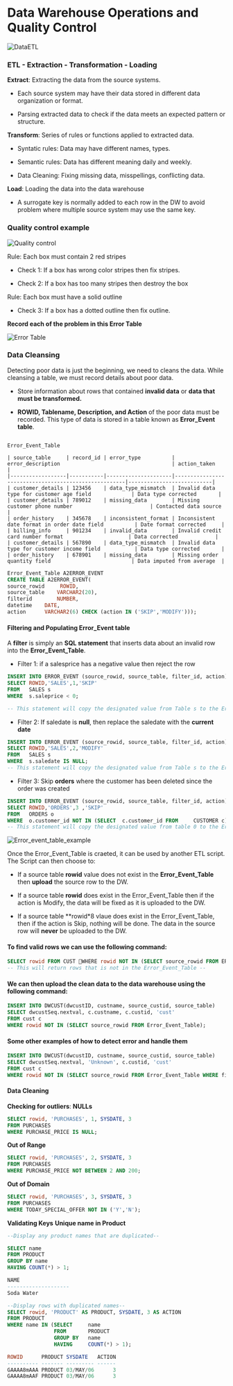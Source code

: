 # Data Warehouse Operations and Quality Control
![DataETL](https://github.com/Catcurity123/INF20010/blob/main/Picture/DataWarehouse/DataETL.png?raw=true)

### ETL - Extraction - Transformation - Loading

**Extract**: Extracting the data from the source systems.

* Each source system may have their data stored in different data organization or format.

* Parsing extracted data to check if the data meets an expected pattern or structure.

**Transform**: Series of rules or functions applied to extracted data.

* Syntatic rules: Data may have different names, types.

* Semantic rules: Data has different meaning daily and weekly.

* Data Cleaning: Fixing missing data, misspellings, conflicting data.

**Load**: Loading the data into the data warehouse

* A surrogate key is normally added to each row in the DW to avoid problem where multiple source system may use the same key.

### Quality control example

![Quality control](https://github.com/Catcurity123/INF20010/blob/main/Picture/DataWarehouse/Quality_control.png?raw=true)

Rule: Each box must contain 2 red stripes

* Check 1: If a box has wrong color stripes then fix stripes.

* Check 2: If a box has too many stripes then destroy the box

Rule: Each box must have a solid outline

* Check 3: If a box has a dotted outline then fix outline.

**Record each of the problem in this Error Table**

![Error Table](https://github.com/Catcurity123/INF20010/blob/main/Picture/DataWarehouse/Error_Table.png?raw=true)


### Data Cleansing
Detecting poor data is just the beginning, we need to cleans the data. While cleansing a table, we must record details about poor data.

* Store information about rows that contained **invalid data** or **data that must be transformed.**

* **ROWID, Tablename, Description, and Action** of the poor data must be recorded. This type of data is stored in a table known as **Error_Event table**.

``` Error_Event Table Example

Error_Event_Table

| source_table     | record_id | error_type          | error_description                                    | action_taken              |
|------------------|-----------|---------------------|------------------------------------------------------|---------------------------|
| customer_details | 123456    | data_type_mismatch  | Invalid data type for customer age field             | Data type corrected       |
| customer_details | 789012    | missing_data        | Missing customer phone number                         | Contacted data source     |
| order_history    | 345678    | inconsistent_format | Inconsistent date format in order date field          | Date format corrected     |
| billing_info     | 901234    | invalid_data        | Invalid credit card number format                     | Data corrected            |
| customer_details | 567890    | data_type_mismatch  | Invalid data type for customer income field           | Data type corrected       |
| order_history    | 678901    | missing_data        | Missing order quantity field                          | Data imputed from average  |
```

``` SQL
Error_Event_Table A2ERROR_EVENT
CREATE TABLE A2ERROR_EVENT(
source_rowid     ROWID,
source_table   	VARCHAR2(20),
filterid   		NUMBER,
datetime  	DATE,
action		VARCHAR2(6) CHECK (action IN ('SKIP','MODIFY')));
```

#### Filtering and Populating Error_Event table
A **filter** is simply an **SQL statement** that inserts data about an invalid row into the **Error_Event_Table**.

* Filter 1: if a salesprice has a negative value then reject the row

``` SQL
INSERT INTO ERROR_EVENT (source_rowid, source_table, filter_id, action)
SELECT ROWID,'SALES',1,'SKIP'
FROM   SALES s
WHERE  s.saleprice < 0;

-- This statement will copy the designated value from Table s to the Error_Event_Table --
```

* Filter 2: If saledate is **null**, then replace the saledate with the **current date**

``` SQL
INSERT INTO ERROR_EVENT (source_rowid, source_table, filter_id, action)
SELECT ROWID,'SALES',2,'MODIFY'
FROM   SALES s
WHERE  s.saledate IS NULL;
-- This statement will copy the designated value from Table s to the Error_Event_Table --
```

* Filter 3: Skip **orders** where the customer has been deleted since the order was created

``` SQL
INSERT INTO ERROR_EVENT (source_rowid, source_table, filter_id, action)
SELECT ROWID,'ORDERS',3 ,'SKIP'
FROM   ORDERS o
WHERE  o.customer_id NOT IN (SELECT  c.customer_id FROM     CUSTOMER c)
-- This statement will copy the designated value from table 0 to the Error_Event_Table --
```

![Error_event_table_example](https://github.com/Catcurity123/INF20010/blob/main/Picture/DataWarehouse/Error_Event_table.png?raw=true)

Once the Error_Event_Table is craeted, it can be used by another ETL script.
The Script can then choose to:

* If a source table **rowid** value does not exist in the **Error_Event_Table** then **upload** the source row to the DW.

* If a source table **rowid** does exist in the Error_Event_Table then if the action is Modify, the data will be fixed as it is uploaded to the DW.

* If a source table **rowid*8 vlaue does exist in the Error_Event_Table, then if the action is Skip, nothing will be done. The data in the source row will **never** be uploaded to the DW.

#### To find valid rows we can use the following command:

```SQL
SELECT rowid FROM CUST WHERE rowid NOT IN (SELECT source_rowid FROM ERROR_EVENT)
-- This will return rows that is not in the Error_Event_Table --
```

#### We can then upload the clean data to the data warehouse using the following command:

``` SQL
INSERT INTO DWCUST(dwcustID, custname, source_custid, source_table)
SELECT dwcustSeq.nextval, c.custname, c.custid, 'cust' 
FROM cust c 
WHERE rowid NOT IN (SELECT source_rowid FROM Error_Event_Table);
```

#### Some other examples of how to detect error and handle them
```SQL
INSERT INTO DWCUST(dwcustID, custname, source_custid, source_table)
SELECT dwcustSeq.nextval, 'Unknown', c.custid, 'cust' 
FROM cust c 
WHERE rowid NOT IN (SELECT source_rowid FROM Error_Event_Table WHERE filter_id = 6 AND action = 'MODIFY');
```

#### Data Cleaning

**Checking for outliers**:
**NULLs**
```SQL
SELECT rowid, 'PURCHASES', 1, SYSDATE, 3
FROM PURCHASES
WHERE PURCHASE_PRICE IS NULL;
```

**Out of Range**
```SQL
SELECT rowid, 'PURCHASES', 2, SYSDATE, 3
FROM PURCHASES
WHERE PURCHASE_PRICE NOT BETWEEN 2 AND 200;
```

**Out of Domain**
```SQL
SELECT rowid, 'PURCHASES', 3, SYSDATE, 3
FROM PURCHASES
WHERE TODAY_SPECIAL_OFFER NOT IN ('Y','N');
```

**Validating Keys**
**Unique name in Product**

```SQL
--Display any product names that are duplicated--

SELECT name
FROM PRODUCT
GROUP BY name
HAVING COUNT(*) > 1;

NAME
--------------------
Soda Water

--Display rows with duplicated names--
SELECT rowid, 'PRODUCT' AS PRODUCT, SYSDATE, 3 AS ACTION
FROM PRODUCT
WHERE name IN (SELECT     name
               FROM       PRODUCT
               GROUP BY   name
               HAVING     COUNT(*) > 1);

ROWID      PRODUCT SYSDATE   ACTION
---------- ------- --------- ------
GAAAA8mAAA PRODUCT 03/MAY/06      3
GAAAA8mAAF PRODUCT 03/MAY/06      3

```
